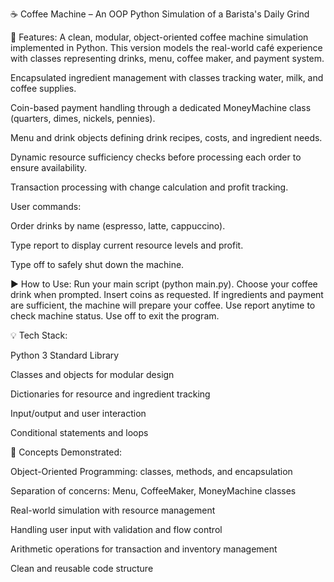 ☕ Coffee Machine – An OOP Python Simulation of a Barista's Daily Grind

🎯 Features:
A clean, modular, object-oriented coffee machine simulation implemented in Python. This version models the real-world café experience with classes representing drinks, menu, coffee maker, and payment system.

Encapsulated ingredient management with classes tracking water, milk, and coffee supplies.

Coin-based payment handling through a dedicated MoneyMachine class (quarters, dimes, nickels, pennies).

Menu and drink objects defining drink recipes, costs, and ingredient needs.

Dynamic resource sufficiency checks before processing each order to ensure availability.

Transaction processing with change calculation and profit tracking.

User commands:

Order drinks by name (espresso, latte, cappuccino).

Type report to display current resource levels and profit.

Type off to safely shut down the machine.

▶️ How to Use:
Run your main script (python main.py).
Choose your coffee drink when prompted.
Insert coins as requested.
If ingredients and payment are sufficient, the machine will prepare your coffee.
Use report anytime to check machine status.
Use off to exit the program.

💡 Tech Stack:

Python 3 Standard Library

Classes and objects for modular design

Dictionaries for resource and ingredient tracking

Input/output and user interaction

Conditional statements and loops

🧠 Concepts Demonstrated:

Object-Oriented Programming: classes, methods, and encapsulation

Separation of concerns: Menu, CoffeeMaker, MoneyMachine classes

Real-world simulation with resource management

Handling user input with validation and flow control

Arithmetic operations for transaction and inventory management

Clean and reusable code structure
